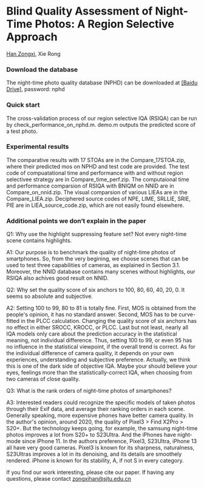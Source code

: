 # Blind Quality Assessment of Night-Time Photos: A Region Selective Approach
[Han Zongxi](https://github.com/hanzongxi/), Xie Rong

### Download the database

The night-time photo quality database (NPHD) can be downloaded at [[Baidu Drive]](https://pan.baidu.com/s/1eXZ_31c0O8NoXG0ONJ_tzQ),  password: nphd


### Quick start

The cross-validation process of our region selective IQA (RSIQA) can be run by check_performance_on_nphd.m. demo.m outputs the predicted score of a test photo.

### Experimental results 

The comparative results with 17 STOAs are in the Compare_17STOA.zip, where their predicted mos on NPHD and test code are provided. The test code of compuatational time and performance with and without region selectivee strategy are in Compare_time_perf.zip. The computaional time and performance comparsion of RSIQA with BNIQM on NNID are in Compare_on_nnid.zip.
The visual comparsion of various LIEAs are in the Compare_LIEA.zip. Deciphered source codes of NPE, LIME, SRLLIE, SRIE, PIE are in LIEA_source_code.zip, which are not easily found elsewhere.

### Additional points we don‘t explain in the paper
Q1: Why use the highlight suppressing feature set? Not every night-time scene contains highlights.


A1: Our purpose is to benchmark the quality of night-time photos of smartphones. So, from the very begining, we 
choose scenes that can be used to test three capabilities of cameras, as explained in Section 3.1. Moreover, the NNID
database contains many scenes without highlights, our RSIQA also achives good result on NNID.

Q2: Why set the quality score of six anchors to 100, 80, 60, 40, 20, 0. It seems so absolute and subjective.


A2: Setting 100 to 99, 80 to 81 is totally fine. First, MOS is obtained from the people's opinion, it has no standard answer.
Second, MOS has to be curve-fitted in the PLCC calculation. Changing the quality score of six anchors has no effect in either 
SROCC, KROCC, or PLCC. Last but not least, nearly all IQA models only care about the prediction accuracy in the statistical meaning, not 
individual difference. Thus, setting 100 to 99, or even 95 has no influence in the statistical viewpoint, if the overall trend is correct. As for the individual difference of camera quality, it depends on your own experiences, understanding and subjective preference. Actually, we think this is one of the dark side of objective IQA. Maybe your should believe your eyes, feelings more than the statistically-correct IQA, when choosing from two cameras of close quality.

Q3: What is the rank orders of night-time photos of smartphones?

A3: Interested readers could recognize the specific models of taken photos through their Exif data, and average their ranking orders in each scene.
Generally speaking, more expensive phones have better camera quality. In the author's opinion, around 2020, the quality of Pixel3 > Find X2Pro > S20+.
But the technology keeps going, for example, the samsung night-time photos improves a lot from S20+ to S23Ultra. And the iPhones have night-mode since iPhone 11.
In the authors preference, Pixel3, S23Ultra, iPhone 13 all have very good cameras. Pixel3 is known for its sharpness, naturalness, S23Ultras improves a lot in its denoising, and
its details are smoothely rendered. iPhone is known for its stability, A, if not S in every category. 


If you find our work interesting, please cite our paper. If having any questions, please contact zongxihan@sjtu.edu.cn
